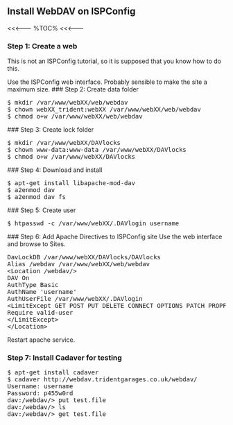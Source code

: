## Install WebDAV on ISPConfig

<<<---
%TOC%
<<<---

### Step 1: Create a web

This is not an ISPConfig tutorial, so it is supposed that you know how to do this.

<?> Use the ISPConfig web interface.

<!> Probably sensible to make the site a maximum size.

### Step 2: Create data folder

<pre>
$ mkdir /var/www/webXX/web/webdav
$ chown webXX_trident:webXX /var/www/webXX/web/webdav
$ chmod o+w /var/www/webXX/web/webdav
</pre>

### Step 3: Create lock folder

<pre>
$ mkdir /var/www/webXX/DAVlocks
$ chown www-data:www-data /var/www/webXX/DAVlocks
$ chmod o+w /var/www/webXX/DAVlocks
</pre>

### Step 4: Download and install 

<pre>
$ apt-get install libapache-mod-dav
$ a2enmod dav
$ a2enmod dav_fs
</pre>

### Step 5: Create user

<pre>
$ htpasswd -c /var/www/webXX/.DAVlogin username
</pre>

### Step 6: Add Apache Directives to ISPConfig site

<?> Use the web interface and browse to Sites.

<pre>
DavLockDB /var/www/webXX/DAVlocks/DAVlocks
Alias /webdav /var/www/webXX/web/webdav
&lt;Location /webdav/&gt;
DAV On
AuthType Basic
AuthName 'username'
AuthUserFile /var/www/webXX/.DAVlogin
&lt;LimitExcept GET POST PUT DELETE CONNECT OPTIONS PATCH PROPFIND PROPPATCH MKCOL COPY MOVE LOCK UNLOCK&gt;
Require valid-user
&lt;/LimitExcept&gt;
&lt;/Location&gt;
</pre>

Restart apache service.

### Step 7: Install Cadaver for testing

<pre>
$ apt-get install cadaver
$ cadaver http://webdav.tridentgarages.co.uk/webdav/
Username: username
Password: p455w0rd
dav:/webdav/> put test.file
dav:/webdav/> ls
dav:/webdav/> get test.file
</pre>
